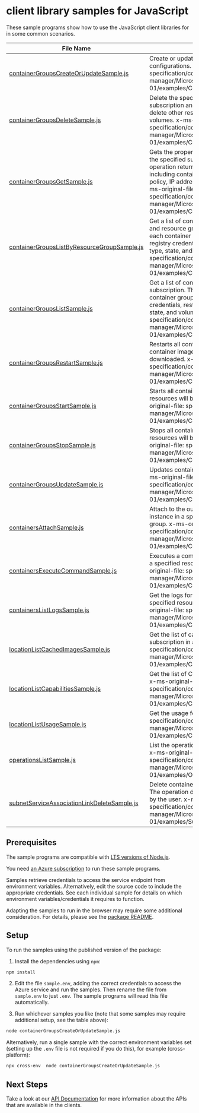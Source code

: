 # client library samples for JavaScript

These sample programs show how to use the JavaScript client libraries for in some common scenarios.

| **File Name**                                                                           | **Description**                                                                                                                                                                                                                                                                                                                                                                                                                                |
| --------------------------------------------------------------------------------------- | ---------------------------------------------------------------------------------------------------------------------------------------------------------------------------------------------------------------------------------------------------------------------------------------------------------------------------------------------------------------------------------------------------------------------------------------------- |
| [containerGroupsCreateOrUpdateSample.js][containergroupscreateorupdatesample]           | Create or update container groups with specified configurations. x-ms-original-file: specification/containerinstance/resource-manager/Microsoft.ContainerInstance/stable/2021-10-01/examples/ContainerGroupsCreateOrUpdate.json                                                                                                                                                                                                                |
| [containerGroupsDeleteSample.js][containergroupsdeletesample]                           | Delete the specified container group in the specified subscription and resource group. The operation does not delete other resources provided by the user, such as volumes. x-ms-original-file: specification/containerinstance/resource-manager/Microsoft.ContainerInstance/stable/2021-10-01/examples/ContainerGroupsDelete.json                                                                                                             |
| [containerGroupsGetSample.js][containergroupsgetsample]                                 | Gets the properties of the specified container group in the specified subscription and resource group. The operation returns the properties of each container group including containers, image registry credentials, restart policy, IP address type, OS type, state, and volumes. x-ms-original-file: specification/containerinstance/resource-manager/Microsoft.ContainerInstance/stable/2021-10-01/examples/ContainerGroupsGet_Failed.json |
| [containerGroupsListByResourceGroupSample.js][containergroupslistbyresourcegroupsample] | Get a list of container groups in a specified subscription and resource group. This operation returns properties of each container group including containers, image registry credentials, restart policy, IP address type, OS type, state, and volumes. x-ms-original-file: specification/containerinstance/resource-manager/Microsoft.ContainerInstance/stable/2021-10-01/examples/ContainerGroupsListByResourceGroup.json                   |
| [containerGroupsListSample.js][containergroupslistsample]                               | Get a list of container groups in the specified subscription. This operation returns properties of each container group including containers, image registry credentials, restart policy, IP address type, OS type, state, and volumes. x-ms-original-file: specification/containerinstance/resource-manager/Microsoft.ContainerInstance/stable/2021-10-01/examples/ContainerGroupsList.json                                                   |
| [containerGroupsRestartSample.js][containergroupsrestartsample]                         | Restarts all containers in a container group in place. If container image has updates, new image will be downloaded. x-ms-original-file: specification/containerinstance/resource-manager/Microsoft.ContainerInstance/stable/2021-10-01/examples/ContainerGroupsRestart.json                                                                                                                                                                   |
| [containerGroupsStartSample.js][containergroupsstartsample]                             | Starts all containers in a container group. Compute resources will be allocated and billing will start. x-ms-original-file: specification/containerinstance/resource-manager/Microsoft.ContainerInstance/stable/2021-10-01/examples/ContainerGroupsStart.json                                                                                                                                                                                  |
| [containerGroupsStopSample.js][containergroupsstopsample]                               | Stops all containers in a container group. Compute resources will be deallocated and billing will stop. x-ms-original-file: specification/containerinstance/resource-manager/Microsoft.ContainerInstance/stable/2021-10-01/examples/ContainerGroupsStop.json                                                                                                                                                                                   |
| [containerGroupsUpdateSample.js][containergroupsupdatesample]                           | Updates container group tags with specified values. x-ms-original-file: specification/containerinstance/resource-manager/Microsoft.ContainerInstance/stable/2021-10-01/examples/ContainerGroupsUpdate.json                                                                                                                                                                                                                                     |
| [containersAttachSample.js][containersattachsample]                                     | Attach to the output stream of a specific container instance in a specified resource group and container group. x-ms-original-file: specification/containerinstance/resource-manager/Microsoft.ContainerInstance/stable/2021-10-01/examples/ContainerAttach.json                                                                                                                                                                               |
| [containersExecuteCommandSample.js][containersexecutecommandsample]                     | Executes a command for a specific container instance in a specified resource group and container group. x-ms-original-file: specification/containerinstance/resource-manager/Microsoft.ContainerInstance/stable/2021-10-01/examples/ContainerExec.json                                                                                                                                                                                         |
| [containersListLogsSample.js][containerslistlogssample]                                 | Get the logs for a specified container instance in a specified resource group and container group. x-ms-original-file: specification/containerinstance/resource-manager/Microsoft.ContainerInstance/stable/2021-10-01/examples/ContainerListLogs.json                                                                                                                                                                                          |
| [locationListCachedImagesSample.js][locationlistcachedimagessample]                     | Get the list of cached images on specific OS type for a subscription in a region. x-ms-original-file: specification/containerinstance/resource-manager/Microsoft.ContainerInstance/stable/2021-10-01/examples/CachedImagesList.json                                                                                                                                                                                                            |
| [locationListCapabilitiesSample.js][locationlistcapabilitiessample]                     | Get the list of CPU/memory/GPU capabilities of a region. x-ms-original-file: specification/containerinstance/resource-manager/Microsoft.ContainerInstance/stable/2021-10-01/examples/CapabilitiesList.json                                                                                                                                                                                                                                     |
| [locationListUsageSample.js][locationlistusagesample]                                   | Get the usage for a subscription x-ms-original-file: specification/containerinstance/resource-manager/Microsoft.ContainerInstance/stable/2021-10-01/examples/ContainerGroupUsage.json                                                                                                                                                                                                                                                          |
| [operationsListSample.js][operationslistsample]                                         | List the operations for Azure Container Instance service. x-ms-original-file: specification/containerinstance/resource-manager/Microsoft.ContainerInstance/stable/2021-10-01/examples/OperationsList.json                                                                                                                                                                                                                                      |
| [subnetServiceAssociationLinkDeleteSample.js][subnetserviceassociationlinkdeletesample] | Delete container group virtual network association links. The operation does not delete other resources provided by the user. x-ms-original-file: specification/containerinstance/resource-manager/Microsoft.ContainerInstance/stable/2021-10-01/examples/SubnetServiceAssociationLinkDelete.json                                                                                                                                              |

## Prerequisites

The sample programs are compatible with [LTS versions of Node.js](https://github.com/nodejs/release#release-schedule).

You need [an Azure subscription][freesub] to run these sample programs.

Samples retrieve credentials to access the service endpoint from environment variables. Alternatively, edit the source code to include the appropriate credentials. See each individual sample for details on which environment variables/credentials it requires to function.

Adapting the samples to run in the browser may require some additional consideration. For details, please see the [package README][package].

## Setup

To run the samples using the published version of the package:

1. Install the dependencies using `npm`:

```bash
npm install
```

2. Edit the file `sample.env`, adding the correct credentials to access the Azure service and run the samples. Then rename the file from `sample.env` to just `.env`. The sample programs will read this file automatically.

3. Run whichever samples you like (note that some samples may require additional setup, see the table above):

```bash
node containerGroupsCreateOrUpdateSample.js
```

Alternatively, run a single sample with the correct environment variables set (setting up the `.env` file is not required if you do this), for example (cross-platform):

```bash
npx cross-env  node containerGroupsCreateOrUpdateSample.js
```

## Next Steps

Take a look at our [API Documentation][apiref] for more information about the APIs that are available in the clients.

[containergroupscreateorupdatesample]: https://github.com/Azure/azure-sdk-for-js/blob/main/sdk/containerinstance/arm-containerinstance/samples/v9/javascript/containerGroupsCreateOrUpdateSample.js
[containergroupsdeletesample]: https://github.com/Azure/azure-sdk-for-js/blob/main/sdk/containerinstance/arm-containerinstance/samples/v9/javascript/containerGroupsDeleteSample.js
[containergroupsgetsample]: https://github.com/Azure/azure-sdk-for-js/blob/main/sdk/containerinstance/arm-containerinstance/samples/v9/javascript/containerGroupsGetSample.js
[containergroupslistbyresourcegroupsample]: https://github.com/Azure/azure-sdk-for-js/blob/main/sdk/containerinstance/arm-containerinstance/samples/v9/javascript/containerGroupsListByResourceGroupSample.js
[containergroupslistsample]: https://github.com/Azure/azure-sdk-for-js/blob/main/sdk/containerinstance/arm-containerinstance/samples/v9/javascript/containerGroupsListSample.js
[containergroupsrestartsample]: https://github.com/Azure/azure-sdk-for-js/blob/main/sdk/containerinstance/arm-containerinstance/samples/v9/javascript/containerGroupsRestartSample.js
[containergroupsstartsample]: https://github.com/Azure/azure-sdk-for-js/blob/main/sdk/containerinstance/arm-containerinstance/samples/v9/javascript/containerGroupsStartSample.js
[containergroupsstopsample]: https://github.com/Azure/azure-sdk-for-js/blob/main/sdk/containerinstance/arm-containerinstance/samples/v9/javascript/containerGroupsStopSample.js
[containergroupsupdatesample]: https://github.com/Azure/azure-sdk-for-js/blob/main/sdk/containerinstance/arm-containerinstance/samples/v9/javascript/containerGroupsUpdateSample.js
[containersattachsample]: https://github.com/Azure/azure-sdk-for-js/blob/main/sdk/containerinstance/arm-containerinstance/samples/v9/javascript/containersAttachSample.js
[containersexecutecommandsample]: https://github.com/Azure/azure-sdk-for-js/blob/main/sdk/containerinstance/arm-containerinstance/samples/v9/javascript/containersExecuteCommandSample.js
[containerslistlogssample]: https://github.com/Azure/azure-sdk-for-js/blob/main/sdk/containerinstance/arm-containerinstance/samples/v9/javascript/containersListLogsSample.js
[locationlistcachedimagessample]: https://github.com/Azure/azure-sdk-for-js/blob/main/sdk/containerinstance/arm-containerinstance/samples/v9/javascript/locationListCachedImagesSample.js
[locationlistcapabilitiessample]: https://github.com/Azure/azure-sdk-for-js/blob/main/sdk/containerinstance/arm-containerinstance/samples/v9/javascript/locationListCapabilitiesSample.js
[locationlistusagesample]: https://github.com/Azure/azure-sdk-for-js/blob/main/sdk/containerinstance/arm-containerinstance/samples/v9/javascript/locationListUsageSample.js
[operationslistsample]: https://github.com/Azure/azure-sdk-for-js/blob/main/sdk/containerinstance/arm-containerinstance/samples/v9/javascript/operationsListSample.js
[subnetserviceassociationlinkdeletesample]: https://github.com/Azure/azure-sdk-for-js/blob/main/sdk/containerinstance/arm-containerinstance/samples/v9/javascript/subnetServiceAssociationLinkDeleteSample.js
[apiref]: https://docs.microsoft.com/javascript/api/@azure/arm-containerinstance?view=azure-node-preview
[freesub]: https://azure.microsoft.com/free/
[package]: https://github.com/Azure/azure-sdk-for-js/tree/main/sdk/containerinstance/arm-containerinstance/README.md
